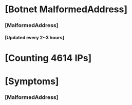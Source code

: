 # [Botnet MalformedAddress]
### [MalformedAddress]
#### [Updated every 2~3 hours]

# [Counting 4614 IPs]

# [Symptoms] 
###   [MalformedAddress]
